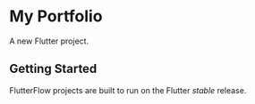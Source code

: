 # My Portfolio

A new Flutter project.

## Getting Started

FlutterFlow projects are built to run on the Flutter _stable_ release.
